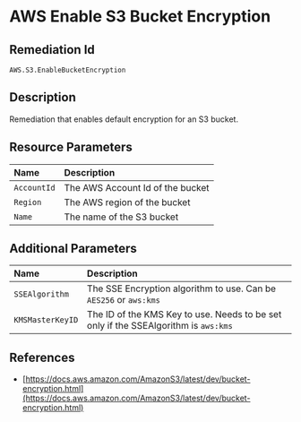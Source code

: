 # AWS Enable S3 Bucket Encryption

## Remediation Id

`AWS.S3.EnableBucketEncryption`

## Description

Remediation that enables default encryption for an S3 bucket.

## Resource Parameters

| Name | Description |
| :--- | :--- |
| `AccountId` | The AWS Account Id of the bucket |
| `Region` | The AWS region of the bucket |
| `Name` | The name of the S3 bucket |

## Additional Parameters

| Name | Description |
| :--- | :--- |
| `SSEAlgorithm` | The SSE Encryption algorithm to use. Can be `AES256` or `aws:kms` |
| `KMSMasterKeyID` | The ID of the KMS Key to use. Needs to be set only if the SSEAlgorithm is `aws:kms` |

## References

* [https://docs.aws.amazon.com/AmazonS3/latest/dev/bucket-encryption.html](https://docs.aws.amazon.com/AmazonS3/latest/dev/bucket-encryption.html)

